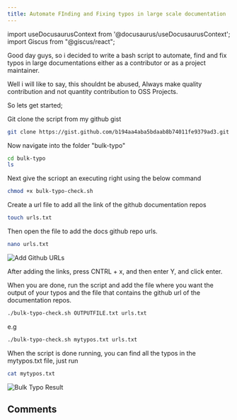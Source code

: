 ```yaml
---
title: Automate FInding and Fixing typos in large scale documentation
---
```

import useDocusaurusContext from '@docusaurus/useDocusaurusContext';
import Giscus from "@giscus/react";

Good day guys, so i decided to write a  bash script to automate, find  and fix typos in large documentations either as a contributor or as a project maintainer.

Well i will like to say, this shouldnt be abused, Always make quality contribution and not quantity contribution to OSS Projects.

So lets get started;

Git clone the script from my github gist

```bash
git clone https://gist.github.com/b194aa4aba5bdaab8b74011fe9379ad3.git bulk-typos
```

Now navigate into the folder "bulk-typo"

```bash
cd bulk-typo
ls
```

Next give the scriopt an executing right using the below command

```bash
chmod +x bulk-typo-check.sh
```

Create a url file to add all the link of the github documentation repos

```bash
touch urls.txt
```

Then open the file to add the docs github repo urls.

```bash
nano urls.txt
```

<picture>
  <source type="image/webp" srcset={`${useDocusaurusContext().siteConfig.customFields.imgurl}/bgimg/edit-github-urls.webp`} alt="Add Github URLs"/>
  <source type="image/jpeg" srcset={`${useDocusaurusContext().siteConfig.customFields.imgurl}/bgimg/edit-github-urls.jpg`} alt="Add Github URLs"/>
  <img src={`${useDocusaurusContext().siteConfig.customFields.imgurl}/bgimg/edit-github-urls.jpg`} alt="Add Github URLs"/>
</picture>

After adding the links, press CNTRL + x, and then enter Y, and click enter.

When you are done, run the script and add the file where you want the output of your typos and the file that contains the github url of the documentation repos.

```bash
./bulk-typo-check.sh OUTPUTFILE.txt urls.txt
```

e.g

```bash
./bulk-typo-check.sh mytypos.txt urls.txt
```

When the script is done running, you can find all the typos in the mytypos.txt file, just run

```bash
cat mytypos.txt
```

<picture>
  <source type="image/webp" srcset={`${useDocusaurusContext().siteConfig.customFields.imgurl}/bgimg/bulk-typo.webp`} alt="Bulk Typo Result"/>
  <source type="image/jpeg" srcset={`${useDocusaurusContext().siteConfig.customFields.imgurl}/bgimg/bulk-typo.jpg`} alt="Bulk Typo Result"/>
  <img src={`${useDocusaurusContext().siteConfig.customFields.imgurl}/bgimg/bulk-typo.jpg`} alt="Bulk Typo Result"/>
</picture>

<br/>
<h2>Comments</h2>
<Giscus
id="comments"
repo="saintmalik/blog.saintmalik.me"
repoId="MDEwOlJlcG9zaXRvcnkzOTE0MzQyOTI="
category="General"
categoryId="DIC_kwDOF1TQNM4CQ8lN"
mapping="title"
term="Comments"
reactionsEnabled="1"
emitMetadata="0"
inputPosition="top"
theme="preferred_color_scheme"
lang="en"
loading="lazy"
crossorigin="anonymous"
    />